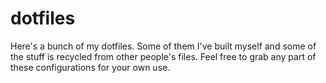 # dotfiles

Here's a bunch of my dotfiles. Some of them I've built myself and some of the
stuff is recycled from other people's files. Feel free to grab any part of
these configurations for your own use.

